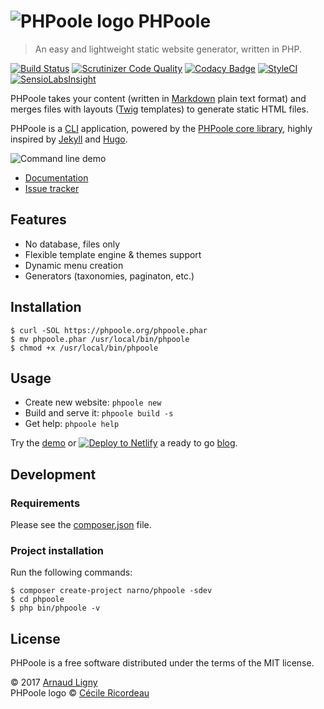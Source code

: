 # ![PHPoole logo](https://avatars2.githubusercontent.com/u/5618939?s=50 "Logo created by Cécile Ricordeau") PHPoole

> An easy and lightweight static website generator, written in PHP.

[![Build Status](https://travis-ci.org/PHPoole/PHPoole.svg)](https://travis-ci.org/PHPoole/PHPoole)
[![Scrutinizer Code Quality](https://scrutinizer-ci.com/g/PHPoole/PHPoole/badges/quality-score.png)](https://scrutinizer-ci.com/g/PHPoole/PHPoole/)
[![Codacy Badge](https://api.codacy.com/project/badge/Grade/85aa408ef2e94925831b1f7dd4c98219)](https://www.codacy.com/app/Narno/PHPoole?utm_source=github.com&amp;utm_medium=referral&amp;utm_content=PHPoole/PHPoole&amp;utm_campaign=Badge_Grade)
[![StyleCI](https://styleci.io/repos/12738012/shield)](https://styleci.io/repos/12738012)
[![SensioLabsInsight](https://insight.sensiolabs.com/projects/2a9ae313-1dce-405c-9632-0727ecdac269/mini.png)](https://insight.sensiolabs.com/projects/2a9ae313-1dce-405c-9632-0727ecdac269)

PHPoole takes your content (written in [Markdown](http://daringfireball.net/projects/markdown/) plain text format) and merges files with layouts ([Twig](http://twig.sensiolabs.org/) templates) to generate static HTML files.

PHPoole is a [CLI](https://en.wikipedia.org/wiki/Command-line_interface) application, powered by the [PHPoole core library](https://github.com/PHPoole/PHPoole-library), highly inspired by [Jekyll](http://jekyllrb.com/) and [Hugo](http://gohugo.io/).

![Command line demo](https://raw.githubusercontent.com/PHPoole/PHPoole/master/docs/phpoole.gif)

* [Documentation](https://phpoole.org/documentation)
* [Issue tracker](https://github.com/PHPoole/PHPoole/issues)

## Features

* No database, files only
* Flexible template engine & themes support
* Dynamic menu creation
* Generators (taxonomies, paginaton, etc.)

## Installation

```
$ curl -SOL https://phpoole.org/phpoole.phar
$ mv phpoole.phar /usr/local/bin/phpoole
$ chmod +x /usr/local/bin/phpoole
```

## Usage

* Create new website: ```phpoole new```
* Build and serve it:  ```phpoole build -s```
* Get help: ```phpoole help```

Try the [demo](https://github.com/PHPoole/PHPoole-demo) or [![Deploy to Netlify](https://www.netlify.com/img/deploy/button.svg)](https://app.netlify.com/start/deploy?repository=https://github.com/PHPoole/Cecil) a ready to go [blog](https://github.com/PHPoole/Cecil).

## Development

### Requirements

Please see the [composer.json](https://github.com/PHPoole/PHPoole/blob/master/composer.json) file.

### Project installation

Run the following commands:
```
$ composer create-project narno/phpoole -sdev
$ cd phpoole
$ php bin/phpoole -v
```

## License

PHPoole is a free software distributed under the terms of the MIT license.

© 2017 [Arnaud Ligny](https://arnaudligny.fr)  
PHPoole logo © [Cécile Ricordeau](http://www.cecillie.fr)

